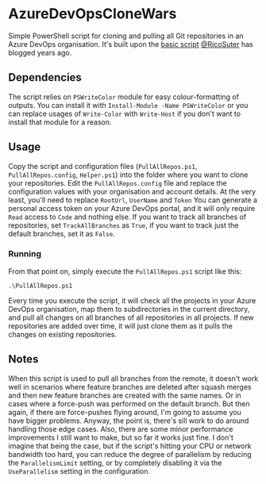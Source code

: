 # AzureDevOpsCloneWars
Simple PowerShell script for cloning and pulling all Git repositories in an Azure DevOps organisation.
It's built upon the [basic script](https://blog.rsuter.com/script-to-clone-all-git-repositories-from-your-vsts-collection/) [@RicoSuter](https://github.com/RicoSuter) has blogged years ago.

## Dependencies
The script relies on `PSWriteColor` module for easy colour-formatting of outputs.
You can install it with `Install-Module -Name PSWriteColor` or you can replace usages of `Write-Color` with `Write-Host` if you don't want to install that module for a reason.

## Usage
Copy the script and configuration files (`PullAllRepos.ps1`, `PullAllRepos.config`, `Helper.ps1`) into the folder where you want to clone your repositories.
Edit the `PullAllRepos.config` file and replace the configuration values with your organisation and account details. At the very least, you'll need to replace `RootUrl`, `UserName` and `Token`
You can generate a personal access token on your Azure DevOps portal, and it will only require `Read` access to `Code` and nothing else.
If you want to track all branches of repositories, set `TrackAllBranches` as `True`, if you want to track just the default branches, set it as `False`.

### Running
From that point on, simply execute the `PullAllRepos.ps1` script like this:
```
.\PullAllRepos.ps1
```
Every time you execute the script, it will check all the projects in your Azure DevOps organisation, map them to subdirectories in the current directory, and pull all changes on all branches of all repositories in all projects.
If new repositories are added over time, it will just clone them as it pulls the changes on existing repositories.

## Notes
When this script is used to pull all branches from the remote, it doesn't work well in scenarios where feature branches are deleted after squash merges and then new feature branches are created with the same names.
Or in cases where a force-push was performed on the default branch. But then again, if there are force-pushes flying around, I'm going to assume you have bigger problems.
Anyway, the point is, there's sill work to do around handling those edge cases.
Also, there are some minor performance improvements I still want to make, but so far it works just fine.
I don't imagine that being the case, but if the script's hitting your CPU or network bandwidth too hard, you can reduce the degree of parallelism by reducing the `ParallelismLimit` setting, or by completely disabling it via the `UseParallelism` setting in the configuration.